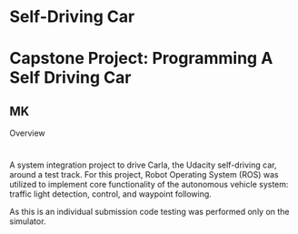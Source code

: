 # **Self-Driving Car**
# **Capstone Project: Programming A Self Driving Car**

## MK

Overview
#
A system integration project to drive Carla, the Udacity self-driving car, around a test track. For this project, Robot Operating System (ROS) was utilized to implement core functionality of the autonomous vehicle system: traffic light detection, control, and waypoint following. 

As this is an individual submission code testing was performed only on the simulator.


